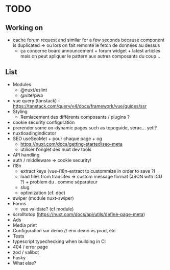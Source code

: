 # TODO

## Working on

* cache forum request and similar for a few seconds because component is duplicated => ou lors on fait remonté le fetch de données au dessus
  * ça concerne board announcement + forum widget + latest articles mais on peut apliquer le pattern aux autres composants du coup...

## List

* Modules
  * @nuxt/eslint
  * @vite/pwa
* vue query (tanstack) - <https://tanstack.com/query/v4/docs/framework/vue/guides/ssr>
* Styling
  * Remlacement des différents composants / plugins ?
* cookie security configuration
* prerender some on-dynamic pages such as topoguide, serac... yeti?
* nuxtloadingindicator
* SEO useSeoMet + pour chaque page + og
  * <https://nuxt.com/docs/getting-started/seo-meta>
  * utiliser l'onglet des nuxt dev tools
* API handling
* auth / middleware => cookie security!
* i18n
  * extract keys (vue-i18n-extract to custommize in order to save ?)
  * load files from transifex => custom message format (JSON with ICU ?) + problem du . comme séparateur
  * slug
  * optimization (cf. doc)
* swiper (module nuxt-swiper)
* Forms
  * vee validate? (cf module)
* scrolltotop (<https://nuxt.com/docs/api/utils/define-page-meta>)
* Ads
* Media print
* Configuration sur demo // env demo vs prod, etc
* Tests
* typescript typechecking when building in CI
* 404 / error page
* zod / valibot
* husky
* What else?
